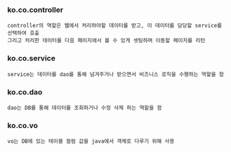 ### ko.co.controller
```
controller의 역할은 웹에서 처리햐야할 데이터를 받고, 이 데이터를 담당할 service를 선택하여 호출
그리고 처리한 데이터를 다음 페이지에서 볼 수 있게 셋팅하며 이동할 페이지를 리턴
```

### ko.co.service
```
service는 데이터를 dao를 통해 넘겨주거나 받으면서 비즈니스 로직을 수행하는 역할을 함
```

### ko.co.dao
```
dao는 DB를 통해 데이터를 조회하거나 수정 삭제 하는 역할을 함
```

### ko.co.vo
```
vo는 DB에 있는 테이블 컬럼 값을 java에서 객체로 다루기 위해 사용
```